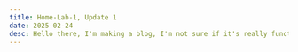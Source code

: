 ```yaml
---
title: Home-Lab-1, Update 1
date: 2025-02-24
desc: Hello there, I'm making a blog, I'm not sure if it's really functioning but I'll try my best to make it much more readable. Anyway, I've been up to a project. It's my first HomeLab of several! 
---
```

